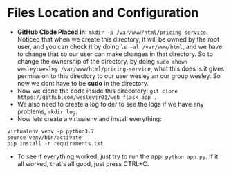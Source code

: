 # Files Location and Configuration
* **GitHub Clode Placed in**: ```mkdir -p /var/www/html/pricing-service```. Noticed that when we create this directory, it will be owned by the root user, and you can check it by doing ```ls -al /var/www/html```, and we have to change that so our user can make changes in that directory. So to change the ownership of the directory, by doing ```sudo chown wesley:wesley /var/www/html/pricing-service```, what this does is it gives permission to this directory to our user wesley an our group wesley. So now we dont have to be **sudo** in the directory.
* Now we clone the code inside this direcotory: ```git clone https://github.com/wesleyjr01/web_flask_app .```
* We also need to create a log folder to see the logs if we have any problems, ```mkdir log```.
* Now lets create a virtualenv and install everything:
```
virtualenv venv -p python3.7
source venv/bin/activate
pip install -r requirements.txt
```
* To see if everything worked, just try to run the app: ```python app.py```. If it all worked, that's all good, just press CTRL+C.